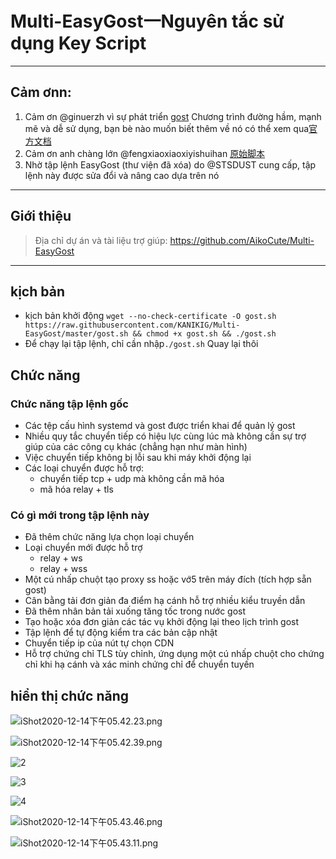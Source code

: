 # Multi-EasyGost一Nguyên tắc sử dụng Key Script
***
## Cảm ơnn: 
1. Cảm ơn @ginuerzh vì sự phát triển [gost](https://github.com/ginuerzh/gost) Chương trình đường hầm, mạnh mẽ và dễ sử dụng, bạn bè nào muốn biết thêm về nó có thể xem qua[官方文档](https://docs.ginuerzh.xyz/gost/)
2. Cảm ơn anh chàng lớn @fengxiaoxiaoxiyishuihan [原始脚本](https://www.fiisi.com/?p=125)
3. Nhờ tập lệnh EasyGost (thư viện đã xóa) do @STSDUST cung cấp, tập lệnh này được sửa đổi và nâng cao dựa trên nó
***
## Giới thiệu

> Địa chỉ dự án và tài liệu trợ giúp: 
> https://github.com/AikoCute/Multi-EasyGost
***
## kịch bản

* kịch bản khởi động
  `wget --no-check-certificate -O gost.sh https://raw.githubusercontent.com/KANIKIG/Multi-EasyGost/master/gost.sh && chmod +x gost.sh && ./gost.sh`  
* Để chạy lại tập lệnh, chỉ cần nhập`./gost.sh` Quay lại thôi 

## Chức năng
### Chức năng tập lệnh gốc

- Các tệp cấu hình systemd và gost được triển khai để quản lý gost
- Nhiều quy tắc chuyển tiếp có hiệu lực cùng lúc mà không cần sự trợ giúp của các công cụ khác (chẳng hạn như màn hình)
- Việc chuyển tiếp không bị lỗi sau khi máy khởi động lại
- Các loại chuyển được hỗ trợ:
   - chuyển tiếp tcp + udp mà không cần mã hóa
   - mã hóa relay + tls

### Có gì mới trong tập lệnh này

- Đã thêm chức năng lựa chọn loại chuyển
- Loại chuyển mới được hỗ trợ
   - relay + ws
   - relay + wss
- Một cú nhấp chuột tạo proxy ss hoặc vớ5 trên máy đích (tích hợp sẵn gost)
- Cân bằng tải đơn giản đa điểm hạ cánh hỗ trợ nhiều kiểu truyền dẫn
- Đã thêm nhân bản tải xuống tăng tốc trong nước gost
- Tạo hoặc xóa đơn giản các tác vụ khởi động lại theo lịch trình gost
- Tập lệnh để tự động kiểm tra các bản cập nhật
- Chuyển tiếp ip của nút tự chọn CDN
- Hỗ trợ chứng chỉ TLS tùy chỉnh, ứng dụng một cú nhấp chuột cho chứng chỉ khi hạ cánh và xác minh chứng chỉ để chuyển tuyến

## hiển thị chức năng

![iShot2020-12-14下午05.42.23.png](https://i.loli.net/2020/12/14/q75PO6s2DMIcUKB.png)

![iShot2020-12-14下午05.42.39.png](https://i.loli.net/2020/12/14/vzpGlWmPtCrneOY.png)

![2](https://i.loli.net/2020/10/16/fBHgwStVQxc821z.png)

![3](https://i.loli.net/2020/10/16/xgZ6eVAwSzDUFjO.png)

![4](https://i.loli.net/2020/10/16/lt6uAzI5X7yYWhr.png)

![iShot2020-12-14下午05.43.46.png](https://i.loli.net/2020/12/14/YjiFTMCKs8lANbI.png)

![iShot2020-12-14下午05.43.11.png](https://i.loli.net/2020/12/14/VIcQSsoUaqpzx5T.png)